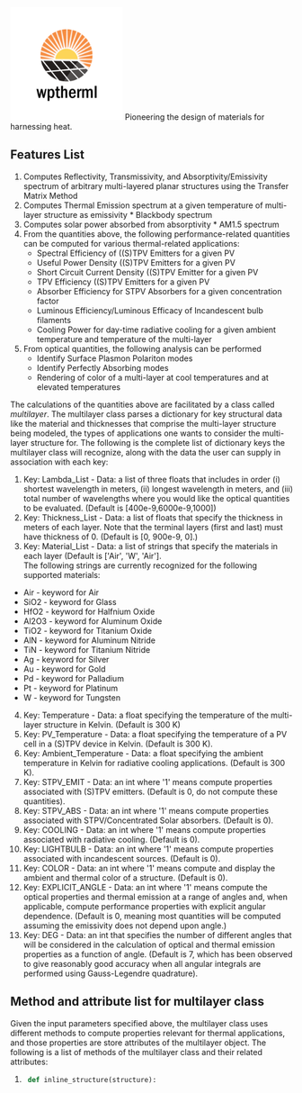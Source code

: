 <img src="Logo/WPtherml.png" alt="drawing" width="200"/> 
Pioneering the design of materials for harnessing heat.


## Features List
1. Computes Reflectivity, Transmissivity, and Absorptivity/Emissivity spectrum of arbitrary multi-layered planar structures using the Transfer Matrix Method
2. Computes Thermal Emission spectrum at a given temperature of multi-layer structure as emissivity * Blackbody spectrum 
3. Computes solar power absorbed from absorptivity * AM1.5 spectrum
4. From the quantities above, the following performance-related quantities can be computed for various thermal-related applications:
   * Spectral Efficiency of ((S)TPV Emitters for a given PV
   * Useful Power Density ((S)TPV Emitters for a given PV
   * Short Circuit Current Density ((S)TPV Emitter for a given PV
   * TPV Efficiency ((S)TPV Emitters for a given PV
   * Absorber Efficiency for STPV Absorbers for a given concentration factor
   * Luminous Efficiency/Luminous Efficacy of Incandescent bulb filaments
   * Cooling Power for day-time radiative cooling for a given ambient temperature and temperature of the multi-layer
5. From optical quantities, the following analysis can be performed
   * Identify Surface Plasmon Polariton modes
   * Identify Perfectly Absorbing modes
   * Rendering of color of a multi-layer at cool temperatures and at elevated temperatures

The calculations of the quantities above are facilitated by a class called $multilayer$.  The multilayer class parses a dictionary for key 
structural data like the material and thicknesses that comprise the multi-layer structure being modeled, the types of applications one wants to
consider the multi-layer structure for.  The following is the complete list of dictionary keys the multilayer class will recognize, along with
the data the user can supply in association with each key:
1.  Key:  Lambda_List - Data: a list of three floats that includes in order (i) shortest wavelength in meters, (ii) longest wavelength in meters, and (iii) total number of wavelengths where you would like the optical quantities to be evaluated.  (Default is [400e-9,6000e-9,1000])
2.  Key:  Thickness_List - Data: a list of floats that specify the thickness in meters of each layer.  Note that the terminal layers (first and last) must have thickness of 0. (Default is [0, 900e-9, 0].)
3.  Key:  Material_List - Data: a list of strings that specify the materials in each layer (Default is ['Air', 'W', 'Air'].  
The following strings are currently recognized for the following supported materials:
   * Air - keyword for Air
   * SiO2 - keyword for Glass
   * HfO2 - keyword for Halfnium Oxide
   * Al2O3 - keyword for Aluminum Oxide
   * TiO2 - keyword for Titanium Oxide
   * AlN  - keyword for Aluminum Nitride
   * TiN - keyword for Titanium Nitride
   * Ag - keyword for Silver
   * Au - keyword for Gold
   * Pd - keyword for Palladium
   * Pt - keyword for Platinum
   * W - keyword for Tungsten
4.  Key: Temperature - Data: a float specifying the temperature of the multi-layer structure in Kelvin.  (Default is 300 K)
5.  Key: PV_Temperature - Data: a float specifying the temperature of a PV cell in a (S)TPV device in Kelvin.  (Default is 300 K).
6.  Key: Ambient_Temperature - Data: a float specifying the ambient temperature in Kelvin for radiative cooling applications. (Default is 300 K).
7.  Key: STPV_EMIT - Data: an int where '1' means compute properties associated with (S)TPV emitters. (Default is 0, do not compute these quantities).
8.  Key: STPV_ABS - Data: an int where '1' means compute properties associated with STPV/Concentrated Solar absorbers. (Default is 0).
9.  Key: COOLING - Data: an int where '1' means compute properties associated with radiative cooling. (Default is 0).
10.  Key: LIGHTBULB - Data: an int where '1' means compute properties associated with incandescent sources. (Default is 0).
11.  Key: COLOR - Data: an int where '1' means compute and display the ambient and thermal color of a structure. (Default is 0).
12.  Key: EXPLICIT_ANGLE - Data: an int where '1' means compute the optical properties and thermal emission at a range of angles and, when applicable, compute performance properties with explicit angular dependence.  (Default is 0, meaning most quantities will be computed assuming the emissivity does not depend upon angle.)
13.  Key: DEG - Data: an int that specifies the number of different angles that will be considered 
in the calculation of optical and thermal emission properties as a function of angle. (Default is 7, which has been observed to give reasonably good accuracy when all angular integrals are performed using Gauss-Legendre quadrature).

## Method and attribute list for multilayer class
Given the input parameters specified above, the multilayer class uses different methods to compute properties relevant for thermal applications, and those properties are store attributes
of the multilayer object.  The following is a list of methods of the multilayer class and their related attributes:

1. ```python
	def inline_structure(structure):
   ```  
